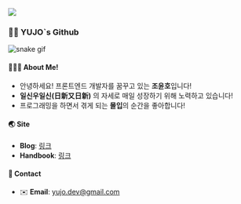 
<img src="https://capsule-render.vercel.app/api?type=waving&color=2AC1BC" />

### 🙋‍♂️ YUJO\`s Github

![snake gif](https://github.com/yujo11/yujo11/blob/output/github-contribution-grid-snake.gif)

#### 💁🏻‍♂️ About Me!

- 안녕하세요! 프론트엔드 개발자를 꿈꾸고 있는 **조윤호**입니다!
- **일신우일신(日新又日新)** 의 자세로 매일 성장하기 위해 노력하고 있습니다!
- 프로그래밍을 하면서 겪게 되는 **몰입**의 순간을 좋아합니다!

#### 🌏 Site

- **Blog**: [링크](https://yujo11.github.io/)
- **Handbook**: [링크](https://app.gitbook.com/@yujo/s/selfmade-handbook/)

#### 🔗 **Contact**

- ✉️ **Email**: yujo.dev@gmail.com
